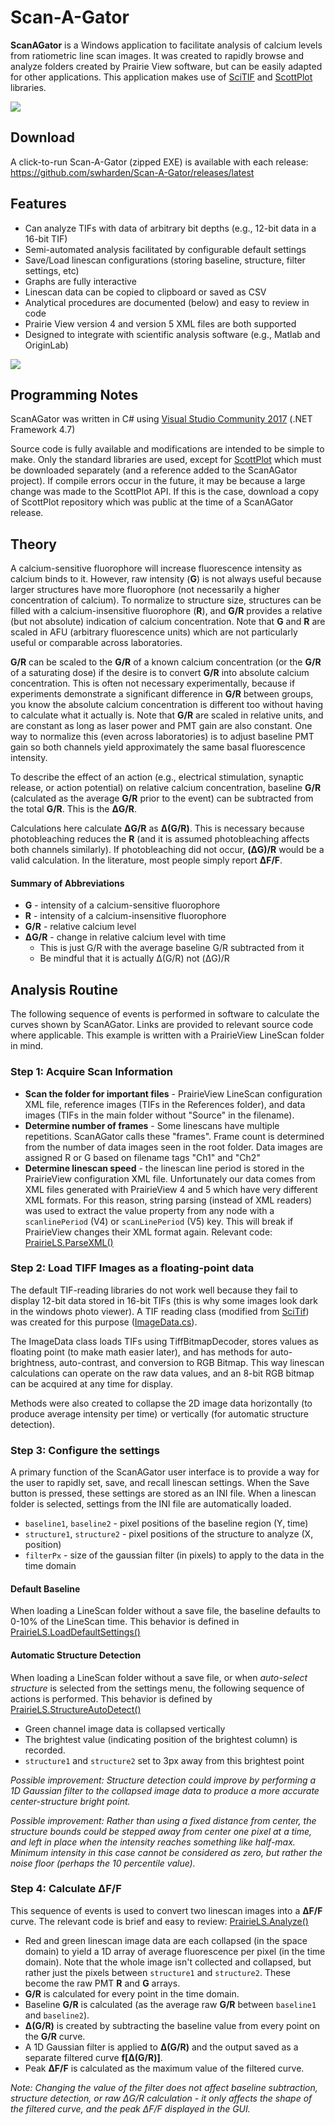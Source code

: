 # Scan-A-Gator
**ScanAGator** is a Windows application to facilitate analysis of calcium levels from ratiometric line scan images. It was created to rapidly browse and analyze folders created by Prairie View software, but can be easily adapted for other applications. This application makes use of [SciTIF](https://github.com/swharden/SciTIF) and [ScottPlot](https://github.com/swharden/ScottPlot) libraries.

![](src/ScanAGator/screenshot.png)

## Download
A click-to-run Scan-A-Gator (zipped EXE) is available with each release:\
https://github.com/swharden/Scan-A-Gator/releases/latest

## Features
* Can analyze TIFs with data of arbitrary bit depths (e.g., 12-bit data in a 16-bit TIF)
* Semi-automated analysis facilitated by configurable default settings
* Save/Load linescan configurations (storing baseline, structure, filter settings, etc)
* Graphs are fully interactive
* Linescan data can be copied to clipboard or saved as CSV
* Analytical procedures are documented (below) and easy to review in code
* Prairie View version 4 and version 5 XML files are both supported
* Designed to integrate with scientific analysis software (e.g., Matlab and OriginLab)

![](doc/graphics/Graph1making.png)

## Programming Notes

ScanAGator was written in C# using [Visual Studio Community 2017](https://visualstudio.microsoft.com/downloads/) (.NET Framework 4.7)

Source code is fully available and modifications are intended to be simple to make. Only the standard libraries are used, except for [ScottPlot](https://github.com/swharden/ScottPlot) which must be downloaded separately (and a reference added to the ScanAGator project). If compile errors occur in the future, it may be because a large change was made to the ScottPlot API. If this is the case, download a copy of ScottPlot repository which was public at the time of a ScanAGator release.

## Theory

A calcium-sensitive fluorophore will increase fluorescence intensity as calcium binds to it. However, raw intensity (**G**) is not always useful because larger structures have more fluorophore (not necessarily a higher concentration of calcium). To normalize to structure size, structures can be filled with a calcium-insensitive fluorophore (**R**), and **G/R** provides a relative (but not absolute) indication of calcium concentration. Note that **G** and **R** are scaled in AFU (arbitrary fluorescence units) which are not particularly useful or comparable across laboratories.

**G/R** can be scaled to the **G/R** of a known calcium concentration (or the **G/R** of a saturating dose) if the desire is to convert **G/R** into absolute calcium concentration. This is often not necessary experimentally, because if experiments demonstrate a significant difference in **G/R** between groups, you know the absolute calcium concentration is different too without having to calculate what it actually is. Note that **G/R** are scaled in relative units, and are constant as long as laser power and PMT gain are also constant. One way to normalize this (even across laboratories) is to adjust baseline PMT gain so both channels yield approximately the same basal fluorescence intensity.

To describe the effect of an action (e.g., electrical stimulation, synaptic release, or action potential) on relative calcium concentration, baseline **G/R** (calculated as the average **G/R** prior to the event) can be subtracted from the total **G/R**. This is the **ΔG/R**. 

Calculations here calculate **ΔG/R** as **Δ(G/R)**. This is necessary because photobleaching reduces the **R** (and it is assumed photobleaching affects both channels similarly). If photobleaching did not occur, **(ΔG)/R** would be a valid calculation. In the literature, most people simply report **ΔF/F**.

#### Summary of Abbreviations
* **G** - intensity of a calcium-sensitive fluorophore 
* **R** - intensity of a calcium-insensitive fluorophore
* **G/R** - relative calcium level
* **ΔG/R** - change in relative calcium level with time
  * This is just G/R with the average baseline G/R subtracted from it
  * Be mindful that it is actually Δ(G/R) not (ΔG)/R
  

## Analysis Routine
The following sequence of events is performed in software to calculate the curves shown by ScanAGator. Links are provided to relevant source code where applicable. This example is written with a PrairieView LineScan folder in mind.

### Step 1: Acquire Scan Information
* **Scan the folder for important files** - PrairieView LineScan configuration XML file, reference images (TIFs in the References folder), and data images (TIFs in the main folder without "Source" in the filename).
* **Determine number of frames** - Some linescans have multiple repetitions. ScanAGator calls these "frames". Frame count is determined from the number of data images seen in the root folder. Data images are assigned R or G based on filename tags "Ch1" and "Ch2"
* **Determine linescan speed** - the linescan line period is stored in the PrairieView configuration XML file. Unfortunately our data comes from XML files generated with PrairieView 4 and 5 which have very different XML formats. For this reason, string parsing (instead of XML readers) was used to extract the value property from any node with a `scanlinePeriod` (V4) or `scanLinePeriod` (V5) key. This will break if PrairieView changes their XML format again. Relevant code: [PrairieLS.ParseXML()](https://github.com/swharden/Scan-A-Gator/blob/703fa24fa5bf4e1e287558d2b0d1694d66397dc8/src/ScanAGator/PrairieLS.cs#L179-L203)

### Step 2: Load TIFF Images as a floating-point data
The default TIF-reading libraries do not work well because they fail to display 12-bit data stored in 16-bit TIFs (this is why some images look dark in the windows photo viewer). A TIF reading class (modified from [SciTif](https://github.com/swharden/SciTIF)) was created for this purpose ([ImageData.cs](https://github.com/swharden/Scan-A-Gator/blob/703fa24fa5bf4e1e287558d2b0d1694d66397dc8/src/ScanAGator/ImageData.cs)).  

The ImageData class loads TIFs using TiffBitmapDecoder, stores values as floating point (to make math easier later), and has methods for auto-brightness, auto-contrast, and conversion to RGB Bitmap. This way linescan calculations can operate on the raw data values, and an 8-bit RGB bitmap can be acquired at any time for display. 

Methods were also created to collapse the 2D image data horizontally (to produce average intensity per time) or vertically (for automatic structure detection).

### Step 3: Configure the settings

A primary function of the ScanAGator user interface is to provide a way for the user to rapidly set, save, and recall linescan settings. When the Save button is pressed, these settings are stored as an INI file. When a linescan folder is selected, settings from the INI file are automatically loaded.

* `baseline1`, `baseline2` - pixel positions of the baseline region (Y, time)
* `structure1`, `structure2` - pixel positions of the structure to analyze (X, position)
* `filterPx` - size of the gaussian filter (in pixels) to apply to the data in the time domain

#### Default Baseline
When loading a LineScan folder without a save file, the baseline defaults to 0-10% of the LineScan time. This behavior is defined in [PrairieLS.LoadDefaultSettings()](https://github.com/swharden/Scan-A-Gator/blob/703fa24fa5bf4e1e287558d2b0d1694d66397dc8/src/ScanAGator/PrairieLS.cs#L255-L258)

#### Automatic Structure Detection
When loading a LineScan folder without a save file, or when _auto-select structure_ is selected from the settings menu, the following sequence of actions is performed. This behavior is defined by [PrairieLS.StructureAutoDetect()](https://github.com/swharden/Scan-A-Gator/blob/703fa24fa5bf4e1e287558d2b0d1694d66397dc8/src/ScanAGator/PrairieLS.cs#L264-L282)
* Green channel image data is collapsed vertically
* The brightest value (indicating position of the brightest column) is recorded.
* `structure1` and `structure2` set to 3px away from this brightest point

_Possible improvement: Structure detection could improve by performing a 1D Gaussian filter to the collapsed image data to produce a more accurate center-structure bright point._

_Possible improvement: Rather than using a fixed distance from center, the structure bounds could be stepped away from center one pixel at a time, and left in place when the intensity reaches something like half-max. Minimum intensity in this case cannot be considered as zero, but rather the noise floor (perhaps the 10 percentile value)._

### Step 4: Calculate ΔF/F

This sequence of events is used to convert two linescan images into a **ΔF/F** curve. The relevant code is brief and easy to review: [PrairieLS.Analyze()](https://github.com/swharden/Scan-A-Gator/blob/703fa24fa5bf4e1e287558d2b0d1694d66397dc8/src/ScanAGator/PrairieLS.cs#L394-L428)

* Red and green linescan image data are each collapsed (in the space domain) to yield a 1D array of average fluorescence per pixel (in the time domain). Note that the whole image isn't collected and collapsed, but rather just the pixels between `structure1` and `structure2`. These become the raw PMT **R** and **G** arrays.
* **G/R** is calculated for every point in the time domain.
* Baseline **G/R** is calculated (as the average raw **G/R** between `baseline1` and `baseline2`).
* **Δ(G/R)** is created by subtracting the baseline value from every point on the **G/R** curve.
* A 1D Gaussian filter is applied to **Δ(G/R)** and the output saved as a separate filtered curve **f[Δ(G/R)]**.
* Peak **ΔF/F** is calculated as the maximum value of the filtered curve.

_Note: Changing the value of the filter does not affect baseline subtraction, structure detection, or raw ΔG/R calculation - it only affects the shape of the filtered curve, and the peak ΔF/F displayed in the GUI._
